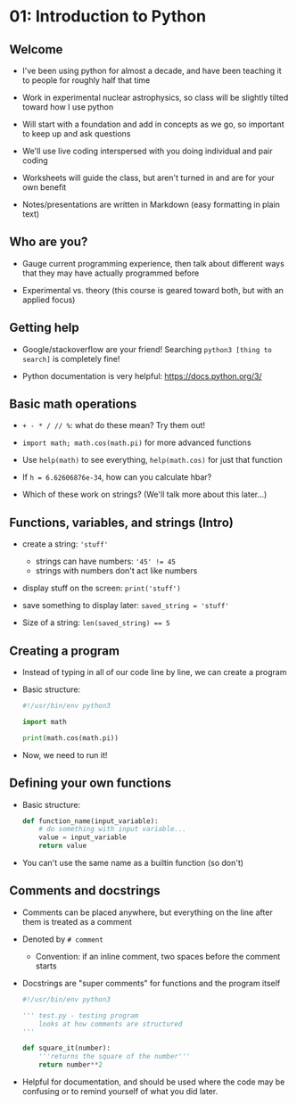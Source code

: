 01: Introduction to Python
================================================================================

Welcome
--------------------------------------------------------------------------------

- I've been using python for almost a decade, and have been teaching it to
  people for roughly half that time

- Work in experimental nuclear astrophysics, so class will be slightly tilted
  toward how I use python

- Will start with a foundation and add in concepts as we go, so important to
  keep up and ask questions

- We'll use live coding interspersed with you doing individual and pair coding

- Worksheets will guide the class, but aren't turned in and are for your own
  benefit

- Notes/presentations are written in Markdown (easy formatting in plain text)


Who are you?
--------------------------------------------------------------------------------

- Gauge current programming experience, then talk about different ways that they
  may have actually programmed before

- Experimental vs. theory (this course is geared toward both, but with an
  applied focus)


Getting help
--------------------------------------------------------------------------------

- Google/stackoverflow are your friend! Searching `python3 [thing to search]` is
  completely fine!

- Python documentation is very helpful: https://docs.python.org/3/


Basic math operations
--------------------------------------------------------------------------------

- `+ - * / // %`: what do these mean? Try them out!

- `import math; math.cos(math.pi)` for more advanced functions

- Use `help(math)` to see everything, `help(math.cos)` for just that function

- If `h = 6.62606876e-34`, how can you calculate hbar?

- Which of these work on strings? (We'll talk more about this later...)


Functions, variables, and strings (Intro)
--------------------------------------------------------------------------------

- create a string: `'stuff'`
  - strings can have numbers: `'45' != 45`
  - strings with numbers don't act like numbers

- display stuff on the screen: `print('stuff')`

- save something to display later: `saved_string = 'stuff'`

- Size of a string: `len(saved_string) == 5`


Creating a program
--------------------------------------------------------------------------------

- Instead of typing in all of our code line by line, we can create a program

- Basic structure:
  ```python
  #!/usr/bin/env python3

  import math

  print(math.cos(math.pi))
  ```

- Now, we need to run it!


Defining your own functions
--------------------------------------------------------------------------------

- Basic structure:
  ```python
  def function_name(input_variable):
      # do something with input variable...
      value = input_variable
      return value
  ```

- You can't use the same name as a builtin function (so don't)


Comments and docstrings
--------------------------------------------------------------------------------

- Comments can be placed anywhere, but everything on the line after them is
  treated as a comment

- Denoted by `# comment`
  - Convention: if an inline comment, two spaces before the comment starts

- Docstrings are "super comments" for functions and the program itself
  ```python
  #!/usr/bin/env python3

  ''' test.py - testing program
      looks at how comments are structured
  '''

  def square_it(number):
      '''returns the square of the number'''
      return number**2
  ```

- Helpful for documentation, and should be used where the code may be confusing
  or to remind yourself of what you did later.

